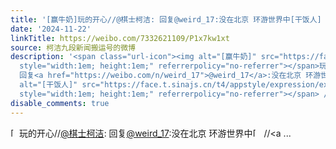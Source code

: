 ```yaml
---
title: '[赢牛奶]玩的开心//@棋士柯洁: 回复@weird_17:没在北京 环游世界中[干饭人] //@叶苏苏苏苏子: 这都是多久前的照片了，怎么还穿短袖，你就拿这个敷衍姐妹们[右哼...'
date: '2024-11-22'
linkTitle: https://weibo.com/7332621109/P1x7kw1xt
source: 柯洁九段新闻搬运号的微博
description: '<span class="url-icon"><img alt="[赢牛奶]" src="https://face.t.sinajs.cn/t4/appstyle/expression/ext/normal/9c/2021_yingniunai_org.png"
  style="width:1em; height:1em;" referrerpolicy="no-referrer"></span>玩的开心//<a href="https://weibo.com/n/%E6%A3%8B%E5%A3%AB%E6%9F%AF%E6%B4%81">@棋士柯洁</a>:
  回复<a href="https://weibo.com/n/weird_17">@weird_17</a>:没在北京 环游世界中<span class="url-icon"><img
  alt="[干饭人]" src="https://face.t.sinajs.cn/t4/appstyle/expression/ext/normal/cb/2022_Foodie_org.png"
  style="width:1em; height:1em;" referrerpolicy="no-referrer"></span> //<a ...'
disable_comments: true
---
```

<span class="url-icon"><img alt="[赢牛奶]" src="https://face.t.sinajs.cn/t4/appstyle/expression/ext/normal/9c/2021_yingniunai_org.png" style="width:1em; height:1em;" referrerpolicy="no-referrer"></span>玩的开心//<a href="https://weibo.com/n/%E6%A3%8B%E5%A3%AB%E6%9F%AF%E6%B4%81">@棋士柯洁</a>: 回复<a href="https://weibo.com/n/weird_17">@weird_17</a>:没在北京 环游世界中<span class="url-icon"><img alt="[干饭人]" src="https://face.t.sinajs.cn/t4/appstyle/expression/ext/normal/cb/2022_Foodie_org.png" style="width:1em; height:1em;" referrerpolicy="no-referrer"></span> //<a ...
